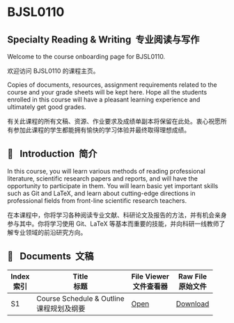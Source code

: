 # BJSL0110
## Specialty Reading & Writing&nbsp;&nbsp;专业阅读与写作
Welcome to the course onboarding page for BJSL0110.  
  
欢迎访问 BJSL0110 的课程主页。  
  
Copies of documents, resources, assignment requirements related to the course and your grade sheets will be kept here. Hope all the students enrolled in this course will have a pleasant learning experience and ultimately get good grades.  
  
有关此课程的所有文稿、资源、作业要求及成绩单副本将保留在此处。衷心祝愿所有参加此课程的学生都能拥有愉快的学习体验并最终取得理想成绩。  
## 📌&nbsp;&nbsp;&nbsp;Introduction&nbsp;&nbsp;简介
In this course, you will learn various methods of reading professional literature, scientific research papers and reports, and will have the opportunity to participate in them. You will learn basic yet important skills such as Git and LaTeX, and learn about cutting-edge directions in professional fields from front-line scientific research teachers.  
  
在本课程中，你将学习各种阅读专业文献、科研论文及报告的方法，并有机会亲身参与其中。你将学习使用 Git、LaTeX 等基本而重要的技能，并向科研一线教师了解专业领域的前沿研究方向。  
## 📄&nbsp;&nbsp;&nbsp;Documents&nbsp;&nbsp;文稿

| Index<br>索引 | Title<br>标题 | File Viewer<br>文件查看器 | Raw File<br>原始文件 |
| - | - | -| - |
| S1 | Course Schedule & Outline<br>课程规划及纲要 | [Open](Documents/S1%20-%20Course%20Schedule%20&%20Outline.pdf) | [Download](https://raw.githubusercontent.com/Hades2736/bjsl0100/main/Documents/S1%20-%20Course%20Schedule%20&%20Outline.pdf) |
